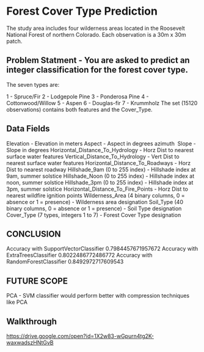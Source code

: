 # Forest Cover Type Prediction
The study area includes four wilderness areas located in the Roosevelt National Forest of northern Colorado. Each observation is a 30m x 30m patch.

## Problem Statment - You are asked to predict an integer classification for the forest cover type.
The seven types are:

1 - Spruce/Fir
2 - Lodgepole Pine
3 - Ponderosa Pine
4 - Cottonwood/Willow
5 - Aspen
6 - Douglas-fir
7 - Krummholz The set (15120 observations) contains both features and the Cover_Type.

## Data Fields
Elevation - Elevation in meters
Aspect - Aspect in degrees azimuth 
Slope - Slope in degrees
Horizontal_Distance_To_Hydrology - Horz Dist to nearest surface water features
Vertical_Distance_To_Hydrology - Vert Dist to nearest surface water features
Horizontal_Distance_To_Roadways - Horz Dist to nearest roadway
Hillshade_9am (0 to 255 index) - Hillshade index at 9am, summer solstice
Hillshade_Noon (0 to 255 index) - Hillshade index at noon, summer solstice
Hillshade_3pm (0 to 255 index) - Hillshade index at 3pm, summer solstice
Horizontal_Distance_To_Fire_Points - Horz Dist to nearest wildfire ignition points
Wilderness_Area (4 binary columns, 0 = absence or 1 = presence) - Wilderness area designation
Soil_Type (40 binary columns, 0 = absence or 1 = presence) - Soil Type designation
Cover_Type (7 types, integers 1 to 7) - Forest Cover Type designation

## CONCLUSION
Accuracy with SupportVectorClassifier 0.7984457671957672
Accuracy with ExtraTreesClassifier 0.8022486772486772
Accuracy with RandomForestClassifier 0.8492972717609543

## FUTURE SCOPE
PCA - SVM classifier would perform better with compression techniques like PCA

## Walkthrough 
https://drive.google.com/open?id=1X2w83-wGpurn4tg2K-waxwadszHNtGvB

